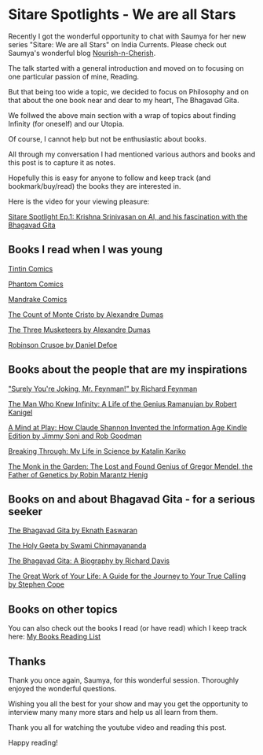 # Sitare Spotlights - We are all Stars

Recently I got the wonderful opportunity to chat with Saumya for her new series "Sitare: We are all Stars" on India Currents. Please check out Saumya's wonderful blog [Nourish-n-Cherish](https://nourishncherish.org/).

The talk started with a general introduction and moved on to focusing on one particular passion of mine, Reading.

But that being too wide a topic, we decided to focus on Philosophy and on that about the one book near and dear to my heart, The Bhagavad Gita.

We follwed the above main section with a wrap of topics about finding Infinity (for oneself) and our Utopia.

Of course, I cannot help but not be enthusiastic about books. 

All through my conversation I had mentioned various authors and books and this post is to capture it as notes.

Hopefully this is easy for anyone to follow and keep track (and bookmark/buy/read) the books they are interested in.

Here is the video for your viewing pleasure:

[Sitare Spotlight Ep.1: Krishna Srinivasan on AI, and his fascination with the Bhagavad Gita](https://www.youtube.com/watch?v=gAfYzSD1rRk)


## Books I read when I was young

[Tintin Comics](https://www.amazon.com/Tintin-Paperback-Boxed-Set-titles/dp/1405294574/ref=sr_1_1?crid=ZF7HTNF0VJ4D&dib=eyJ2IjoiMSJ9.ABE_4NKjQr3mF6osc4uzrGKJwxIvGBJg1FdHcQbQyae9bQQ29gVB-CA21vyDLUCC_az4q3piiqh5iDCrwhx2IaLPMWB5vKAxLcOArBEFZMnTh4xLmobnpEfmiaBtKpO56HiDC713IYLl_Ca5OlrLXk3H_Ren7AxkPsNUDrloZN0B0tK4G1L46b4h8-lekMo9QyRP7wF9zYmMXlxjHQ_uxWSN4JgfQpaSQSgJpBduoRQ.prPN8mZppizOnO-ftnWNo19Ox97T_b5AfxrQ1yWvpGg&dib_tag=se&keywords=tintin&qid=1723871316&sprefix=tintin%2Caps%2C166&sr=8-1)

[Phantom Comics](https://www.amazon.com/s?k=phantom+comics&crid=2CKIOUPX6S83D&sprefix=phantom+comics%2Caps%2C149&ref=nb_sb_noss_1)

[Mandrake Comics](https://www.amazon.com/s?k=mandrake+comics&crid=2RMQOPCF162M0&sprefix=mandrake+comics%2Caps%2C145&ref=nb_sb_noss_1)

[The Count of Monte Cristo by Alexandre Dumas](https://www.amazon.com/s?k=count+of+monte+cristo&crid=380VHGS29685F&sprefix=count+of+monte+cristo%2Caps%2C150&ref=nb_sb_noss_1)

[The Three Musketeers by Alexandre Dumas](https://www.amazon.com/s?k=three+musketeers&crid=1F4LHQWQF88VA&sprefix=three+musketeers%2Caps%2C153&ref=nb_sb_noss_1)

[Robinson Crusoe by Daniel Defoe](https://www.amazon.com/s?k=robinson+crusoe&crid=IYDPIVLA670T&sprefix=robinson+cru%2Caps%2C146&ref=nb_sb_ss_ts-doa-p_1_12)


## Books about the people that are my inspirations

["Surely You're Joking, Mr. Feynman!" by Richard Feynman](https://www.amazon.com/Surely-Youre-Joking-Mr-Feynman-ebook/dp/B077J7F78Z/ref=sr_1_1?crid=74THP2YE9ZSF&dib=eyJ2IjoiMSJ9.PDJPerLh8Fg0WPIKol0a8QZY8SffaiFnnRqowRf-Kdmm3BVsTZUJcqTXPm6fZ9cQNujs_AnvPbnJXlyT9nR-72OHpwtlEPKCe3b2vS23vu1sOXIfK_u0fO1I3QT9nMc3h6-idZeb63ZZtu7BQi9pucGDIDzZlmNOtRbsfhsp_5Igm-d9Eggg-tGPVUJaz4f3pWFTRAk8nJ6uhePUYJd1JAqcASYOvqxF1q5sKrm-1yE.N9hse8vMhPLVuKGayvL27C1E8CZh5wqaIyDSNFlTMtI&dib_tag=se&keywords=surely+you%27re+joking+mr.+feynman&qid=1723871611&sprefix=feynman%2Caps%2C152&sr=8-1)

[The Man Who Knew Infinity: A Life of the Genius Ramanujan by Robert Kanigel](https://www.amazon.com/Man-Who-Knew-Infinity-ebook/dp/B00BW4VEGM/ref=sr_1_1?crid=2BH986H5K2OHC&dib=eyJ2IjoiMSJ9.k7yNSWUcJZSHI58tItzvGQlyxo0B5RLEnZBWES2L4Dc5ZuDi2kjvaJzWfj-MxXEmb0lZ5sWo034YtESYzDKk3y7d2baOSeSlzeBoe8b3f9JZnb-YGoXrQzWn3Wy_vCHGH2g1f-ZyduwOPhv6rw12NaL9zUFV69sTtY8uREnphKwbpMe790U-E4ricVH9QAWTDSNybutVhkjTBai2_Da1AmRLHQ5Q7NOBGv0euYjWS1E.8tsjfL7donOtMfDVLY6ineWIAz7DzV_nlSO2ASyuFrw&dib_tag=se&keywords=man+who+knew+infinity&qid=1723871625&sprefix=man+who+knew+inf%2Caps%2C145&sr=8-1)

[A Mind at Play: How Claude Shannon Invented the Information Age Kindle Edition by Jimmy Soni and Rob Goodman](https://www.amazon.com/Mind-Play-Shannon-Invented-Information-ebook/dp/B01M5IJN1P/ref=sr_1_2?crid=FLCHII5SAM0P&dib=eyJ2IjoiMSJ9.zBM0N2H0Ii92_-Y02i10qLHiZVWuavWvb3STXtEDb1xMJA3ug6eycrxQzFQxyZtvgpbcm3A-c9Kg5Q2yEfOXfJIOOWSmjFer5updum6PSkdbYMTQubFltnR8_J2vASiWekGxGAaFTInNX9mr8CpjUjAzX7RWNoQXteTcehqWFd0A63zkmi6fpAYepss5iAYpBzBvdbPgtd-IiaNTkulO-dbq3duDYaF4Z2WU2jILYWw.osPjrOFMHjhtrc8QQeW0Tf9SxewjL2Wz2hOL8kxzlPo&dib_tag=se&keywords=claude+shannon&qid=1723871637&sprefix=claude+shannon%2Caps%2C151&sr=8-2)

[Breaking Through: My Life in Science by Katalin Kariko](https://www.amazon.com/Breaking-Through-My-Life-Science-ebook/dp/B0BS33QZR3/ref=sr_1_1?crid=1VDMDTXC9W6FQ&dib=eyJ2IjoiMSJ9.iwjNNrFcRqNxr5YSxIvClzwLRZ_zMwhsugqu2ZeJfzkjOmSumFaJ46mFXX_nJ5-puELJiyLKVR4LMlovc_89LNe4TnPrtNb-tMFmOzqIfN2HD5PmNaNJA0cECC6eXTLz9TUJSLfs9YjkwwIn048Dbr3lgO97vCKhPxDxZYGAvMJJhSiziekuGL5oYGj21PBoXdkeUCwg9-JfGAm4tI_pf3KUwN_4xrArpSUHroFOpkE.J30n1Oljw_SiEZFiJRST9GJaihcK_z7t2wtQYdbO7vw&dib_tag=se&keywords=katalin+kariko&qid=1723871692&sprefix=katalin+kariko%2Caps%2C142&sr=8-1)

[The Monk in the Garden: The Lost and Found Genius of Gregor Mendel, the Father of Genetics by Robin Marantz Henig](https://www.amazon.com/Monk-Garden-Genius-Gregor-Genetics-ebook/dp/B06XC9LY3V/ref=sr_1_1?crid=1TNQDYO1EF0M4&dib=eyJ2IjoiMSJ9.Ane3cDaHoqPACCqzwBjdj3piMMB5jnBjUISCnPo9LsaKs_9R6xRBMOVIJxywZMKgiq7kE-4eM6whhHRkrYmkR7wGObc5YX4a0sxc_1iwFJea7vsSUU6uuq-mFdlEDmVAR0XZPVN9Igp84nBivqTUSaq-3idL7iyf8G6cr0p0OSy8jhgIh4ulAJw0JxVoaBtn_lOTz0QYFr76siFlpXgF-Uwc2s9atp6kYMEVi98pKNU.FPQnIx4jb0xtFYyxj4Qd0nachKv4g971m8mQdN6LAqg&dib_tag=se&keywords=monk+in+the+garden&qid=1723871703&sprefix=monk+in+the+garde%2Caps%2C146&sr=8-1)


<!--
## Books leading to the Bhagavad Gita journey

TBD: list of books
-->

## Books on and about Bhagavad Gita - for a serious seeker

[The Bhagavad Gita by Eknath Easwaran](https://www.amazon.com/Bhagavad-Easwarans-Classics-Indian-Spirituality-ebook/dp/B004DI7R5G/ref=sr_1_4?crid=2FZ9JWYB97ALS&dib=eyJ2IjoiMSJ9.OnwgvdlKdZ-hkkIsFghXVHw4mW6LayyNI68Te2fYYRd-81Er_8tJ6g0uxUDA8xKBrLPgnJw4SgiLKdS-LnXPGphA3Zn-UFcEpUDEym1h4PL0879xJ5AbMl-w0_Qm1FIFs4hmaMK4EpwAv1_dmNgfUmPdgjeUU0bK1ERNWtUTQnh32IJJ6ZmITkFmhvCBmMlekhMYme_2n-4nWUDGlg3GHAmSvY2zleZvwG3fSR_vcGRUdToZ1rUGj72KELuOr145GMQg_52BBFe5G72GwyJZ4SjYd63ELh_ybblqRLKAvAI.IhaoO9tyRlebkcLCigoYVQrEe-kX2Tqja6LMw2EGods&dib_tag=se&keywords=bhagavad+gita&qid=1723872013&sprefix=bhagavad+gita%2Caps%2C159&sr=8-4)

[The Holy Geeta by Swami Chinmayananda](https://www.amazon.com/Holy-Geeta-Swami-Chinmayananda-ebook/dp/B08QQ8RVPY/ref=sr_1_1?crid=2TSMJULEWMJC0&dib=eyJ2IjoiMSJ9.VhEdezZhDw1z2zNxGaiqZbnG4RVesyt5f4WNfzr2kJWlvwvry5kVfrfGvP5yiZy7OiZziYb8gU4hHxA0NqszHCnBudgFstX4vLqRm4dVlmouyio5hYOPiRPxfL-Oo27Qr5p0-9w4KlOkSFUihNSWmyxSI-52O7eYxc2gbvUvgfuI_nXbR5i6WPjS1sKwjNsBtDcopg6gcW0xW8rL_Te8dq8TWV-clHKPEi8utXj8IJE.rssxhjrHWlqtSOEJRT7hlx5yW4rfuP6Qs2zIIguem5I&dib_tag=se&keywords=holy+geeta&qid=1723872041&sprefix=holy+geeta%2Caps%2C145&sr=8-1)

[The Bhagavad Gita: A Biography by Richard Davis](https://www.amazon.com/Bhagavad-Gita-Biography-Lives-Religious-ebook/dp/B00LDC6TT0/ref=sr_1_1?crid=2I5FTKU4SIM6O&dib=eyJ2IjoiMSJ9.BEBJlWDCd-MtJMoVuVjPdddLVOlYxAkIeB291LZioMnv1VoXXyvLa571uGlDPut9K0xHnwk5yyQrdWftQRO2tA._ipU8enlFsWvhMsQTsRsoVg8UbW_saDcSv3F7KumtEw&dib_tag=se&keywords=bhagavad+gita+richard+davis&qid=1723872123&sprefix=bhagavad+gita+richard+davi%2Caps%2C169&sr=8-1)

[The Great Work of Your Life: A Guide for the Journey to Your True Calling by Stephen Cope](https://www.amazon.com/Great-Work-Your-Life-Journey-ebook/dp/B0080Z5JT4/ref=sr_1_1?crid=1Y3D5958BD39O&dib=eyJ2IjoiMSJ9.vmkA9bKeEfHAHuf7alg13Ny0iFB1zrkzugr_zZGLlB8njOpYbfAwkwK1A0ELTJegOp7mk2O9_GcwHiiYTE4K0agRuu7QwAo2rUXrJiY9CE__GH-KS508qKMSYFPpCs9F7tBoY6OWTl9u7IsCowbRtRi3_KgyU4a--mpr14c86nQyBCQ3i6e660ABrR66N3_Slkw74PrKrNYrVytQbYCiHif-FE_R0WIUCgXnk4bGCTw.FjyjVrnC9hQswUWYB0n-YHlG3doSdzXCZXElMqMpWWE&dib_tag=se&keywords=stephen+cope&qid=1723872137&sprefix=stephen+cope%2Caps%2C144&sr=8-1)


## Books on other topics

You can also check out the books I read (or have read) which I keep track here: [My Books Reading List](https://krishna2.com/books)

## Thanks

Thank you once again, Saumya, for this wonderful session. Thoroughly enjoyed the wonderful questions.

Wishing you all the best for your show and may you get the opportunity to interview many many more stars and help us all learn from them.

Thank you all for watching the youtube video and reading this post. 

Happy reading!
